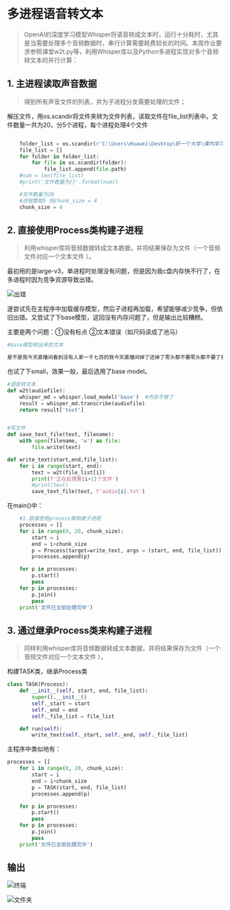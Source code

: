 # 多进程语音转文本

> OpenAI的深度学习模型Whisper将语音转成文本时，运行十分耗时，尤其是当需要处理多个音频数据时，串行计算需要耗费较长的时间。本周作业要求参照课堂w2t.py等，利用Whisper库以及Python多进程实现对多个音频转文本的并行计算：

## 1. 主进程读取声音数据
> 得到所有声音文件的列表，并为子进程分发需要处理的文件；

解压文件，用os.scandir将文件夹转为文件列表，读取文件在file_list列表中。文件数量一共为20，分5个进程，每个进程处理4个文件
```python

    folder_list = os.scandir(r'C:\Users\Huawei\Desktop\好一个大学\课内学习\大二下\ppppp数据分析\w11\voice')
    file_list = []
    for folder in folder_list:
        for file in os.scandir(folder):
            file_list.append(file.path)
    #num = len(file_list)
    #print('文件数量为{}'.format(num))

    #文件数量为20
    #进程数取5 则chunk_size = 4
    chunk_size = 4
```


## 2. 直接使用Process类构建子进程
> 利用whisper库将音频数据转成文本数据，并将结果保存为文件（一个音频文件对应一个文本文件 ）。

最初用的是large-v3，单进程时处理没有问题，但是因为我c盘内存快不行了，在多进程时因为竞争资源导致出错。

![出错](https://gitee.com/aliinali/25_data_analysis_pics/raw/master/w11/出错.png)

遂尝试先在主程序中加载缓存模型，然后子进程再加载，希望能够减少竞争，但依旧出错。又尝试了下base模型，这回没有内存问题了，但是输出比较糟糕。

主要是两个问题：①没有标点 ②文本错误（如尺码读成了池马）

```python
#base模型转出来的文本

是不是我今天直播间看到没有人家一千七百的我今天直播间掉了还掉了零头都不要零头都不要了我现在一家买了一千七的零头都不要是的什么嘛今天直播间五九九不要五九九不要羽荣福 羽荣福 爱来今天款爱来的是的单单款后打给KOLES小一的买好一杯玉米咸今天直播间所有姐妹只要我这一件你喜欢只要我这个池马你能穿一百三十斤你内全部都能穿血味一穿一百三斤你内的你能穿的一定要拍一定要拍姐妹们们恩头推荐一人一件一件一件是的好好在我的要链铁一共就五十件金欧库存来今天到手五百六十就到即十五四三二一有链铁库存加两个颜色只有一个池马只有SmaSma 给你穿了一百三斤的一百三斤你的全部可以穿主播九十斤也穿这个Sma就面 背面 自面的好看都很好看宝贝们今天买毛铃送女卢福是的很重工这件真的很重毛铃装柜好子毛子毛子对 珍贵十斤也同款很多姐妹都是花了一千七一千八买的这件 
```

也试了下small，效果一般，最后选用了base model。

```python
#语音转文本
def w2t(audiofile):
    whisper_md = whisper.load_model('base')  #内存不够了 
    result = whisper_md.transcribe(audiofile)
    return result['text']
```
```python

#写文件
def save_text_file(text, filename):
    with open(filename, 'w') as file:
        file.write(text)

def write_text(start,end,file_list):
    for i in range(start, end):
        text = w2t(file_list[i])
        print(f'正在处理第{i+1}个文件')
        #print(text)
        save_text_file(text, f'audio{i}.txt')
```

在main()中：

```python
    #1.直接使用process类构建子进程
    processes = []
    for i in range(0, 20, chunk_size):
        start = i
        end = i+chunk_size
        p = Process(target=write_text, args = (start, end, file_list))
        processes.append(p)

    for p in processes:
        p.start()
        pass
    for p in processes:
        p.join()
        pass
    print('文件已全部处理完毕')

```

## 3. 通过继承Process类来构建子进程
> 同样利用whisper库将音频数据转成文本数据，并将结果保存为文件（一个音频文件对应一个文本文件 ）。

构建TASK类，继承Process类
```python
class TASK(Process):
    def __init__(self, start, end, file_list):
        super().__init__()
        self._start = start
        self._end = end
        self._file_list = file_list

    def run(self):
        write_text(self._start, self._end, self._file_list)
```
主程序中类似地有：

```python
processes = []
    for i in range(0, 20, chunk_size):
        start = i
        end = i+chunk_size
        p = TASK(start, end, file_list)
        processes.append(p)

    for p in processes:
        p.start()
        pass
    for p in processes:
        p.join()
        pass
    print('文件已全部处理完毕')

```

## 输出
![终端](https://gitee.com/aliinali/25_data_analysis_pics/raw/master/w11/终端.png)

![文件夹](https://gitee.com/aliinali/25_data_analysis_pics/raw/master/w11/文件夹.png)

